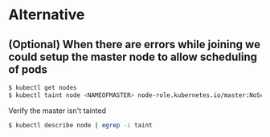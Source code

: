 # Alternative

## (Optional) When there are errors while joining we could setup the master node to allow scheduling of pods

```bash
$ kubectl get nodes
$ kubectl taint node <NAMEOFMASTER> node-role.kubernetes.io/master:NoSchedule-
```

Verify the master isn't tainted

```bash
$ kubectl describe node | egrep -i taint
```
